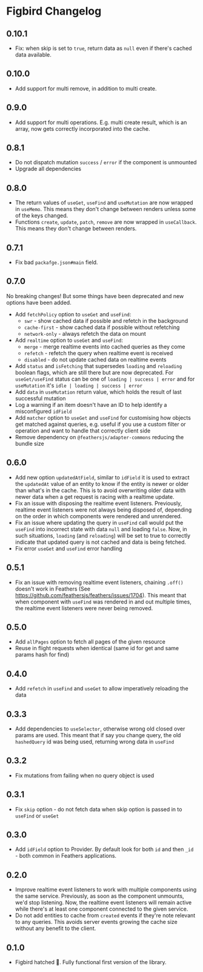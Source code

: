 # Figbird Changelog

## 0.10.1

- Fix: when skip is set to `true`, return data as `null` even if there's cached data available.

## 0.10.0

- Add support for multi remove, in addition to multi create.

## 0.9.0

- Add support for multi operations. E.g. multi create result, which is an array, now gets correctly incorporated into the cache.

## 0.8.1

- Do not dispatch mutation `success` / `error` if the component is unmounted
- Upgrade all dependencies

## 0.8.0

- The return values of `useGet`, `useFind` and `useMutation` are now wrapped in `useMemo`. This means they don't change between renders unless some of the keys changed.
- Functions `create`, `update`, `patch`, `remove` are now wrapped in `useCallback`. This means they don't change between renders.

## 0.7.1

- Fix bad `packafge.json#main` field.

## 0.7.0

No breaking changes! But some things have been deprecated and new options have been added.

- Add `fetchPolicy` option to `useGet` and `useFind`:
  - `swr` - show cached data if possible and refetch in the background
  - `cache-first` - show cached data if possible without refetching
  - `network-only` - always refetch the data on mount
- Add `realtime` option to `useGet` and `useFind`:
  - `merge` - merge realtime events into cached queries as they come
  - `refetch` - refetch the query when realtime event is received
  - `disabled` - do not update cached data on realtime events
- Add `status` and `isFetching` that supersedes `loading` and `reloading` boolean flags, which are still there but are now deprecated. For `useGet/useFind` status can be one of `loading | success | error` and for `useMutation` it's `idle | loading | success | error`
- Add `data` in `useMutation` return value, which holds the result of last successful mutation
- Log a warning if an item doesn't have an ID to help identify a misconfigured `idField`
- Add `matcher` option to `useGet` and `useFind` for customising how objects get matched against queries, e.g. useful if you use a custom filter or operation and want to handle that correctly client side
- Remove dependency on `@feathersjs/adapter-commons` reducing the bundle size

## 0.6.0

- Add new option `updatedAtField`, similar to `idField` it is used to extract the `updatedAt` value of an entity to know if the entity is newer or older than what's in the cache. This is to avoid overwriting older data with newer data when a get request is racing with a realtime update.
- Fix an issue with disposing the realtime event listeners. Previously, realtime event listeners were not always being disposed of, depending on the order in which components were rendered and unrendered.
- Fix an issue where updating the query in `useFind` call would put the `useFind` into incorrect state with data `null` and loading `false`. Now, in such situations, `loading` (and `reloading`) will be set to true to correctly indicate that updated query is not cached and data is being fetched.
- Fix error `useGet` and `useFind` error handling

## 0.5.1

- Fix an issue with removing realtime event listeners, chaining `.off()` doesn't work in Feathers (See https://github.com/feathersjs/feathers/issues/1704). This meant that when component with `useFind` was rendered in and out multiple times, the realtime event listeners were never being removed.

## 0.5.0

- Add `allPages` option to fetch all pages of the given resource
- Reuse in flight requests when identical (same id for get and same params hash for find)

## 0.4.0

- Add `refetch` in `useFind` and `useGet` to allow imperatively reloading the data

## 0.3.3

- Add dependencies to `useSelector`, otherwise wrong old closed over params are used. This meant that if say you change query, the old `hashedQuery` id was being used, returning wrong data in `useFind`

## 0.3.2

- Fix mutations from failing when no query object is used

## 0.3.1

- Fix `skip` option - do not fetch data when skip option is passed in to `useFind` or `useGet`

## 0.3.0

- Add `idField` option to Provider. By default look for both `id` and then `_id` - both common in Feathers applications.

## 0.2.0

- Improve realtime event listeners to work with multiple components using the same service. Previously, as soon as the component unmounts, we'd stop listening. Now, the realtime event listeners will remain active while there's at least one component connected to the given service.
- Do not add entities to cache from `created` events if they're note relevant to any queries. This avoids server events growing the cache size without any benefit to the client.

## 0.1.0

- Figbird hatched 🐣. Fully functional first version of the library.
